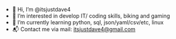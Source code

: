 - 👋 Hi, I’m @itsjustdave4
- 👀 I’m interested in develop IT/ coding skills, biking and gaming
- 🌱 I’m currently learning python, sql, json/yaml/csv/etc, linux
- 📬 Contact me via mail: itsjustdave4@gmail.com

<!---
itsjustdave4/itsjustdave4 is a ✨ special ✨ repository because its `README.md` (this file) appears on your GitHub profile.
You can click the Preview link to take a look at your changes.
--->
